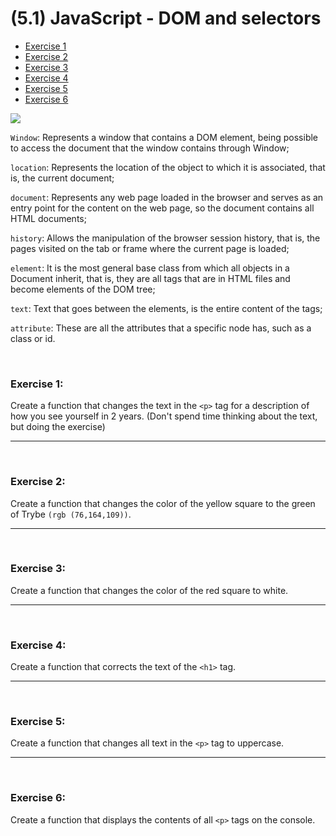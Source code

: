 # (5.1) JavaScript - DOM and selectors

  - [Exercise 1](#exercise-1)
  - [Exercise 2](#exercise-2)
  - [Exercise 3](#exercise-3)
  - [Exercise 4](#exercise-4)
  - [Exercise 5](#exercise-5)
  - [Exercise 6](#exercise-6)

<img src="https://course.betrybe.com//fundamentals/javascript/images/dom.jpg">

`Window`: Represents a window that contains a DOM element, being possible to access the document that the window contains through Window;

`location`: Represents the location of the object to which it is associated, that is, the current document;

`document`: Represents any web page loaded in the browser and serves as an entry point for the content on the web page, so the document contains all HTML documents;

`history`: Allows the manipulation of the browser session history, that is, the pages visited on the tab or frame where the current page is loaded;

`element`: It is the most general base class from which all objects in a Document inherit, that is, they are all tags that are in HTML files and become elements of the DOM tree;

`text`: Text that goes between the elements, is the entire content of the tags;

`attribute`: These are all the attributes that a specific node has, such as a class or id.

<br>

### Exercise 1:
Create a function that changes the text in the `<p>` tag for a description of how you see yourself in 2 years. (Don't spend time thinking about the text, but doing the exercise)

<hr>
<br>

### Exercise 2:
Create a function that changes the color of the yellow square to the green of Trybe `(rgb (76,164,109))`.

<hr>
<br>

### Exercise 3:
Create a function that changes the color of the red square to white.

<hr>
<br>

### Exercise 4:
Create a function that corrects the text of the `<h1>` tag.

<hr>
<br>

### Exercise 5:
Create a function that changes all text in the `<p>` tag to uppercase.

<hr>
<br>

### Exercise 6:
Create a function that displays the contents of all `<p>` tags on the console.
